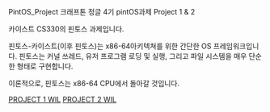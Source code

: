 PintOS_Project
크래프톤 정글 4기 pintOS과제 Project 1 & 2

카이스트 CS330의 핀토스 과제입니다.

핀토스-카이스트(이후 핀토스)는 x86-64아키텍쳐를 위한 간단한 OS 프레임워크입니다. 핀토스는 커널 쓰레드, 유저 프로그램 로딩 및 실행, 그리고 파일 시스템을 매우 단순한 형태로 구현합니다.

이론적으로, 핀토스는 x86-64 CPU에서 돌아갈 것입니다.

[PROJECT 1 WIL](https://github.com/jaenam615/pintos-kaist/blob/main/WEEK_1_WIL.md)
[PROJECT 2 WIL](https://github.com/jaenam615/pintos-kaist/blob/main/WEEK_2_WIL.md)
